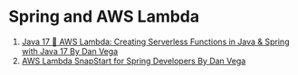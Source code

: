 <h1>Spring and AWS Lambda</h1>

1. [Java 17 🤝 AWS Lambda: Creating Serverless Functions in Java & Spring with Java 17 By Dan Vega](https://www.youtube.com/watch?v=bxK4GscuVgs)
1. [AWS Lambda SnapStart for Spring Developers By Dan Vega](https://www.youtube.com/watch?v=isS6m6aj_Ak)